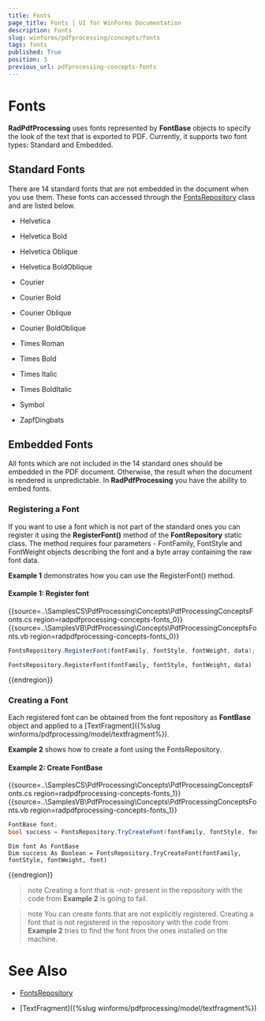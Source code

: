 ```yaml
---
title: Fonts
page_title: Fonts | UI for WinForms Documentation
description: Fonts
slug: winforms/pdfprocessing/concepts/fonts
tags: fonts
published: True
position: 3
previous_url: pdfprocessing-concepts-fonts
---
```


# Fonts

__RadPdfProcessing__ uses fonts represented by __FontBase__ objects to specify the look of the text that is exported to PDF. Currently, it supports two font types: Standard and Embedded.

## Standard Fonts

There are 14 standard fonts that are not embedded in the document when you use them. These fonts can accessed through the [FontsRepository](http://www.telerik.com/help/winforms/allmembers_t_telerik_windows_documents_fixed_model_fonts_fontsrepository.html) class and are listed below.

* Helvetica

* Helvetica Bold

* Helvetica Oblique

* Helvetica BoldOblique

* Courier

* Courier Bold

* Courier Oblique

* Courier BoldOblique

* Times Roman

* Times Bold

* Times Italic

* Times BoldItalic

* Symbol

* ZapfDingbats

## Embedded Fonts

All fonts which are not included in the 14 standard ones should be embedded in the PDF document. Otherwise, the result when the document is rendered is unpredictable. In __RadPdfProcessing__ you have the ability to embed fonts.

### Registering a Font

If you want to use a font which is not part of the standard ones you can register it using the __RegisterFont()__ method of the __FontRepository__ static class. The method requires four parameters - FontFamily, FontStyle and FontWeight objects describing the font and a byte array containing the raw font data.

__Example 1__ demonstrates how you can use the RegisterFont() method.

#### Example 1: Register font

{{source=..\SamplesCS\PdfProcessing\Concepts\PdfProcessingConceptsFonts.cs region=radpdfprocessing-concepts-fonts_0}} 
{{source=..\SamplesVB\PdfProcessing\Concepts\PdfProcessingConceptsFonts.vb region=radpdfprocessing-concepts-fonts_0}} 

````C#
FontsRepository.RegisterFont(fontFamily, fontStyle, fontWeight, data);

````
````VB.NET
FontsRepository.RegisterFont(fontFamily, fontStyle, fontWeight, data)

````

{{endregion}}

### Creating a Font

Each registered font can be obtained from the font repository as __FontBase__ object and applied to a [TextFragment]({%slug winforms/pdfprocessing/model/textfragment%}).

__Example 2__ shows how to create a font using the FontsRepository.
#### Example 2: Create FontBase

{{source=..\SamplesCS\PdfProcessing\Concepts\PdfProcessingConceptsFonts.cs region=radpdfprocessing-concepts-fonts_1}} 
{{source=..\SamplesVB\PdfProcessing\Concepts\PdfProcessingConceptsFonts.vb region=radpdfprocessing-concepts-fonts_1}} 

````C#
FontBase font;
bool success = FontsRepository.TryCreateFont(fontFamily, fontStyle, fontWeight, out font);

````
````VB.NET
Dim font As FontBase
Dim success As Boolean = FontsRepository.TryCreateFont(fontFamily, fontStyle, fontWeight, font)

````

{{endregion}}

>note Creating a font that is -not- present in the repository with the code from __Example 2__ is going to fail.
>

>note You can create fonts that are not explicitly registered. Creating a font that is not registered in the repository with the code from __Example 2__ tries to find the font from the ones installed on the machine.
>

# See Also

 * [FontsRepository](http://www.telerik.com/help/winforms/allmembers_t_telerik_windows_documents_fixed_model_fonts_fontsrepository.html)

 * [TextFragment]({%slug winforms/pdfprocessing/model/textfragment%})
